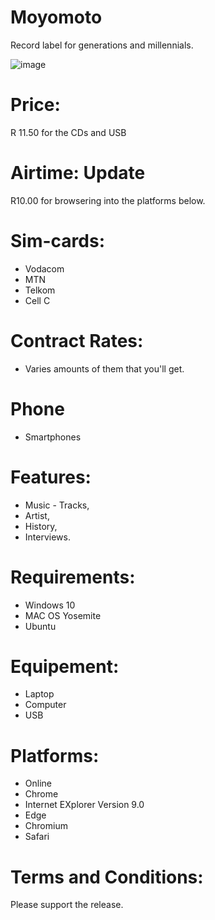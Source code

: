 # Moyomoto
Record label for generations and millennials.

![image](https://user-images.githubusercontent.com/75079699/118093996-7a372000-b3ce-11eb-8341-50b4b813f183.png)

# Price: 
R 11.50 for the CDs and USB 

# Airtime: Update
R10.00 for browsering into the platforms below. 

# Sim-cards: 
* Vodacom
* MTN
* Telkom
* Cell C 

# Contract Rates:
* Varies amounts of them that you'll get. 

# Phone 
* Smartphones

# Features: 
* Music - Tracks,
* Artist,
* History,
* Interviews. 

# Requirements: 
* Windows 10 
* MAC OS Yosemite
* Ubuntu

# Equipement:
* Laptop 
* Computer
* USB 

# Platforms:
* Online 
* Chrome
* Internet EXplorer Version 9.0
* Edge 
* Chromium
* Safari

# Terms and Conditions: 
Please support the release. 



